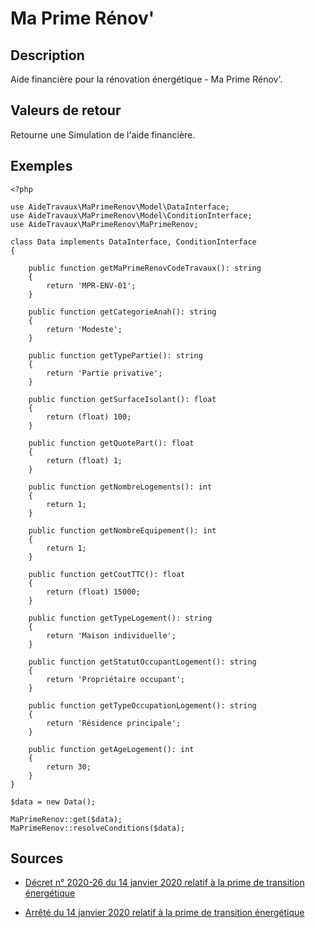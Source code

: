 # Ma Prime Rénov'

## Description

Aide financière pour la rénovation énergétique - Ma Prime Rénov'.

## Valeurs de retour

Retourne une Simulation de l'aide financière.

## Exemples

```
<?php

use AideTravaux\MaPrimeRenov\Model\DataInterface;
use AideTravaux\MaPrimeRenov\Model\ConditionInterface;
use AideTravaux\MaPrimeRenov\MaPrimeRenov;

class Data implements DataInterface, ConditionInterface
{

    public function getMaPrimeRenovCodeTravaux(): string
    {
        return 'MPR-ENV-01';
    }

    public function getCategorieAnah(): string
    {
        return 'Modeste';
    }

    public function getTypePartie(): string
    {
        return 'Partie privative';
    }

    public function getSurfaceIsolant(): float
    {
        return (float) 100;
    }

    public function getQuotePart(): float
    {
        return (float) 1;
    }

    public function getNombreLogements(): int
    {
        return 1;
    }

    public function getNombreEquipement(): int
    {
        return 1;
    }

    public function getCoutTTC(): float
    {
        return (float) 15000;
    }

    public function getTypeLogement(): string
    {
        return 'Maison individuelle';
    }

    public function getStatutOccupantLogement(): string
    {
        return 'Propriétaire occupant';
    }

    public function getTypeOccupationLogement(): string
    {
        return 'Résidence principale';
    }

    public function getAgeLogement(): int
    {
        return 30;
    }
}

$data = new Data();

MaPrimeRenov::get($data);
MaPrimeRenov::resolveConditions($data);

```

## Sources

- [Décret n° 2020-26 du 14 janvier 2020 relatif à la prime de transition énergétique](https://www.legifrance.gouv.fr/affichTexte.do?cidTexte=JORFTEXT000041400291&categorieLien=id)

- [Arrêté du 14 janvier 2020 relatif à la prime de transition énergétique](https://www.legifrance.gouv.fr/affichTexte.do?cidTexte=JORFTEXT000041400376&categorieLien=id)